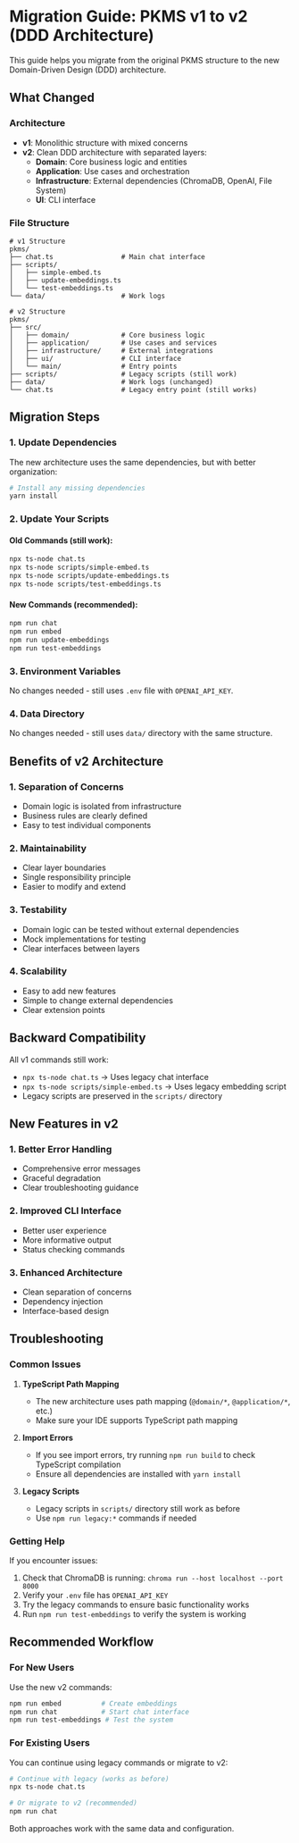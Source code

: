 # Migration Guide: PKMS v1 to v2 (DDD Architecture)

This guide helps you migrate from the original PKMS structure to the new Domain-Driven Design (DDD) architecture.

## What Changed

### Architecture
- **v1**: Monolithic structure with mixed concerns
- **v2**: Clean DDD architecture with separated layers:
  - **Domain**: Core business logic and entities
  - **Application**: Use cases and orchestration
  - **Infrastructure**: External dependencies (ChromaDB, OpenAI, File System)
  - **UI**: CLI interface

### File Structure
```
# v1 Structure
pkms/
├── chat.ts                 # Main chat interface
├── scripts/
│   ├── simple-embed.ts
│   ├── update-embeddings.ts
│   └── test-embeddings.ts
└── data/                   # Work logs

# v2 Structure
pkms/
├── src/
│   ├── domain/             # Core business logic
│   ├── application/        # Use cases and services
│   ├── infrastructure/     # External integrations
│   ├── ui/                 # CLI interface
│   └── main/               # Entry points
├── scripts/                # Legacy scripts (still work)
├── data/                   # Work logs (unchanged)
└── chat.ts                 # Legacy entry point (still works)
```

## Migration Steps

### 1. Update Dependencies
The new architecture uses the same dependencies, but with better organization:

```bash
# Install any missing dependencies
yarn install
```

### 2. Update Your Scripts

#### Old Commands (still work):
```bash
npx ts-node chat.ts
npx ts-node scripts/simple-embed.ts
npx ts-node scripts/update-embeddings.ts
npx ts-node scripts/test-embeddings.ts
```

#### New Commands (recommended):
```bash
npm run chat
npm run embed
npm run update-embeddings
npm run test-embeddings
```

### 3. Environment Variables
No changes needed - still uses `.env` file with `OPENAI_API_KEY`.

### 4. Data Directory
No changes needed - still uses `data/` directory with the same structure.

## Benefits of v2 Architecture

### 1. **Separation of Concerns**
- Domain logic is isolated from infrastructure
- Business rules are clearly defined
- Easy to test individual components

### 2. **Maintainability**
- Clear layer boundaries
- Single responsibility principle
- Easier to modify and extend

### 3. **Testability**
- Domain logic can be tested without external dependencies
- Mock implementations for testing
- Clear interfaces between layers

### 4. **Scalability**
- Easy to add new features
- Simple to change external dependencies
- Clear extension points

## Backward Compatibility

All v1 commands still work:
- `npx ts-node chat.ts` → Uses legacy chat interface
- `npx ts-node scripts/simple-embed.ts` → Uses legacy embedding script
- Legacy scripts are preserved in the `scripts/` directory

## New Features in v2

### 1. **Better Error Handling**
- Comprehensive error messages
- Graceful degradation
- Clear troubleshooting guidance

### 2. **Improved CLI Interface**
- Better user experience
- More informative output
- Status checking commands

### 3. **Enhanced Architecture**
- Clean separation of concerns
- Dependency injection
- Interface-based design

## Troubleshooting

### Common Issues

1. **TypeScript Path Mapping**
   - The new architecture uses path mapping (`@domain/*`, `@application/*`, etc.)
   - Make sure your IDE supports TypeScript path mapping

2. **Import Errors**
   - If you see import errors, try running `npm run build` to check TypeScript compilation
   - Ensure all dependencies are installed with `yarn install`

3. **Legacy Scripts**
   - Legacy scripts in `scripts/` directory still work as before
   - Use `npm run legacy:*` commands if needed

### Getting Help

If you encounter issues:
1. Check that ChromaDB is running: `chroma run --host localhost --port 8000`
2. Verify your `.env` file has `OPENAI_API_KEY`
3. Try the legacy commands to ensure basic functionality works
4. Run `npm run test-embeddings` to verify the system is working

## Recommended Workflow

### For New Users
Use the new v2 commands:
```bash
npm run embed          # Create embeddings
npm run chat           # Start chat interface
npm run test-embeddings # Test the system
```

### For Existing Users
You can continue using legacy commands or migrate to v2:
```bash
# Continue with legacy (works as before)
npx ts-node chat.ts

# Or migrate to v2 (recommended)
npm run chat
```

Both approaches work with the same data and configuration.
